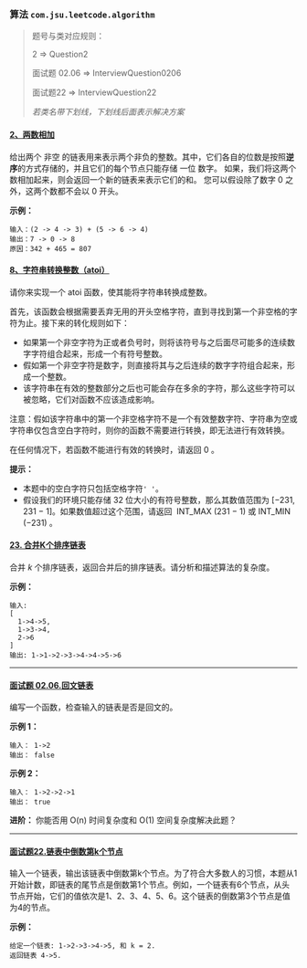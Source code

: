 ### 算法 `com.jsu.leetcode.algorithm`
> 题号与类对应规则：
> 
> 2 => Question2
> 
> 面试题 02.06 => InterviewQuestion0206
>
>面试题22 => InterviewQuestion22
>
> *若类名带下划线，下划线后面表示解决方案*

#### [2、两数相加](https://leetcode-cn.com/problems/add-two-numbers)
给出两个 非空 的链表用来表示两个非负的整数。其中，它们各自的位数是按照**逆序**的方式存储的，并且它们的每个节点只能存储 一位 数字。
如果，我们将这两个数相加起来，则会返回一个新的链表来表示它们的和。
您可以假设除了数字 0 之外，这两个数都不会以 0 开头。

**示例：**

```text
输入：(2 -> 4 -> 3) + (5 -> 6 -> 4)
输出：7 -> 0 -> 8
原因：342 + 465 = 807
```
#### [8、字符串转换整数（atoi）](https://leetcode-cn.com/problems/string-to-integer-atoi)

请你来实现一个 atoi 函数，使其能将字符串转换成整数。

首先，该函数会根据需要丢弃无用的开头空格字符，直到寻找到第一个非空格的字符为止。接下来的转化规则如下：
+ 如果第一个非空字符为正或者负号时，则将该符号与之后面尽可能多的连续数字字符组合起来，形成一个有符号整数。
+ 假如第一个非空字符是数字，则直接将其与之后连续的数字字符组合起来，形成一个整数。
+ 该字符串在有效的整数部分之后也可能会存在多余的字符，那么这些字符可以被忽略，它们对函数不应该造成影响。

注意：假如该字符串中的第一个非空格字符不是一个有效整数字符、字符串为空或字符串仅包含空白字符时，则你的函数不需要进行转换，即无法进行有效转换。

在任何情况下，若函数不能进行有效的转换时，请返回 0 。

**提示：**
+ 本题中的空白字符只包括空格字符`' '`。
+ 假设我们的环境只能存储 32 位大小的有符号整数，那么其数值范围为 [−231,  231 − 1]。如果数值超过这个范围，请返回  INT_MAX (231 − 1) 或 INT_MIN (−231) 。



#### [23. 合并K个排序链表](https://leetcode-cn.com/problems/merge-k-sorted-lists)

合并 *k* 个排序链表，返回合并后的排序链表。请分析和描述算法的复杂度。

**示例：**

```text
输入:
[
  1->4->5,
  1->3->4,
  2->6
]
输出: 1->1->2->3->4->4->5->6
```



-----

#### [面试题 02.06.回文链表](https://leetcode-cn.com/problems/palindrome-linked-list-lcci)

编写一个函数，检查输入的链表是否是回文的。

**示例 1：**

```text
输入： 1->2
输出： false
```

**示例 2：**
```text
输入： 1->2->2->1
输出： true 
```

**进阶：**
你能否用 O(n) 时间复杂度和 O(1) 空间复杂度解决此题？



-----

#### [面试题22.链表中倒数第k个节点](https://leetcode-cn.com/problems/lian-biao-zhong-dao-shu-di-kge-jie-dian-lcof)

输入一个链表，输出该链表中倒数第k个节点。为了符合大多数人的习惯，本题从1开始计数，即链表的尾节点是倒数第1个节点。例如，一个链表有6个节点，从头节点开始，它们的值依次是1、2、3、4、5、6。这个链表的倒数第3个节点是值为4的节点。

**示例：**
```text
给定一个链表: 1->2->3->4->5, 和 k = 2.
返回链表 4->5.
```



